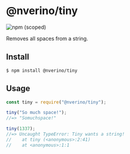 # @nverino/tiny

![npm (scoped)](https://img.shields.io/npm/v/@nverino/tiny)

Removes all spaces from a string.

## Install

```
$ npm install @nverino/tiny
```

## Usage

```js
const tiny = require("@nverino/tiny");

tiny("So much space!");
//=> "Somuchspace!"

tiny(1337);
//=> Uncaught TypeError: Tiny wants a string!
//    at tiny (<anonymous>:2:41)
//    at <anonymous>:1:1
```

